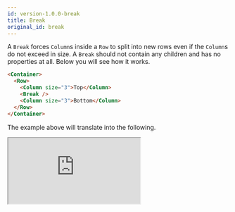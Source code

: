 ```yaml
---
id: version-1.0.0-break
title: Break
original_id: break
---
```


A `Break` forces `Column`s inside a `Row` to split into new rows even if the `Column`s do not
exceed in size. A `Break` should not contain any children and has no properties at all.
Below you will see how it works.

```html
<Container>
  <Row>
    <Column size="3">Top</Column>
    <Break />
    <Column size="3">Bottom</Column>
  </Row>
</Container>
```

The example above will translate into the following.

<iframe src="https://codesandbox.io/embed/j22zqr1m95?hidenavigation=1&initialpath=%2Fbreak&view=preview" class="example" sandbox="allow-scripts allow-same-origin"></iframe>
